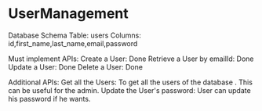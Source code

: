 # UserManagement

Database Schema 
Table: users
Columns: id,first_name,last_name,email,password

Must implement APIs:
Create a User: Done
Retrieve a User by emailId: Done
Update a User: Done
Delete a User: Done

Additional APIs:
Get all the Users: To get all the users of the database . This can be useful for the admin.
Update the User's password: User can update his password if he wants.

